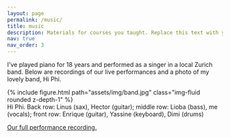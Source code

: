 ```yaml
---
layout: page
permalink: /music/
title: music
description: Materials for courses you taught. Replace this text with your description.
nav: true
nav_order: 3
---
```


I've played piano for 18 years and performed as a singer in a local Zurich band. Below are recordings of our live performances and a photo of my lovely band, Hi Phi.

<div class="row mt-3">
    <div class="col-sm mt-3 mt-md-0">
        {% include figure.html path="assets/img/band.jpg" class="img-fluid rounded z-depth-1" %}
    </div>
</div>
<div class="caption">
    Hi Phi. Back row: Linus (sax), Hector (guitar); middle row: Lioba (bass), me (vocals); front row: Enrique (guitar), Yassine (keyboard), Dimi (drums)
</div>

<a href='https://drive.google.com/file/d/1nEHh97I_6i-IhXay-hxe-NCrW2q2Ie2d/view?usp=share_link'>Our full performance recording.</a>
